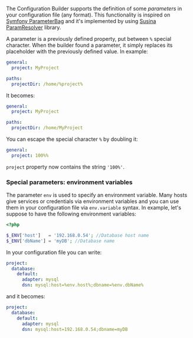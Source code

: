 The Configuration Builder supports the definition of some _parameters_ in your configuration file (any format). This functionality is inspired on [Symfony ParameterBag](https://github.com/symfony/symfony/blob/5.4/src/Symfony/Component/DependencyInjection/ParameterBag/ParameterBag.php) and it's implemented by using [Susina ParamResolver](https://github.com/susina/param-resolver) library.

A parameter is a previously defined property, put between `%` special character. When the builder found a parameter, it simply replaces its placeholder with the previously defined value. In example:

```yaml
general:
  project: MyProject

paths:
  projectDir: /home/%project%
```

It becomes:

```yaml
general:
  project: MyProject

paths:
  projectDir: /home/MyProject
```

You can escape the special character `%` by doubling it:

```yaml
general:
  project: 100%%
```

`project` property now contains the string `'100%'`.

### Special parameters: environment variables

The parameter `env` is used to specify an environment variable. Many hosts give services or credentials via environment variables and you can use them in your configuration file via `env.variable` syntax.
In example, let's suppose to have the following environment variables:

```php
<?php

$_ENV['host']   = '192.168.0.54'; //Database host name
$_ENV['dbName'] = 'myDB'; //Database name
```

In your configuration file you can write:

```yaml
project:
  database:
    default:
      adapter: mysql
      dsn: mysql:host=%env.host%;dbname=%env.dbName%
```

and it becomes:

```yaml
project:
  database:
    default:
      adapter: mysql
      dsn: mysql:host=192.168.0.54;dbname=myDB
```

